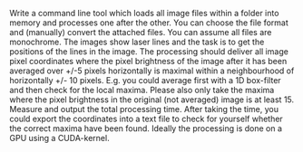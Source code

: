 Write a command line tool which loads all image files within a folder into memory and processes one after the other. 
You can choose the file format and (manually) convert the attached files. You can assume all files are monochrome. The images
show laser lines and the task is to get the positions of the lines in the image. The processing
should deliver all image pixel coordinates where the pixel brightness of the image after it has
been averaged over +/-5 pixels horizontally is maximal within a neighbourhood of
horizontally +/- 10 pixels. E.g. you could average first with a 1D box-filter and then check for
the local maxima. Please also only take the maxima where the pixel brightness in the
original (not averaged) image is at least 15.
Measure and output the total processing time.
After taking the time, you could export the coordinates into a text file to check for yourself
whether the correct maxima have been found.
Ideally the processing is done on a GPU using a CUDA-kernel.
